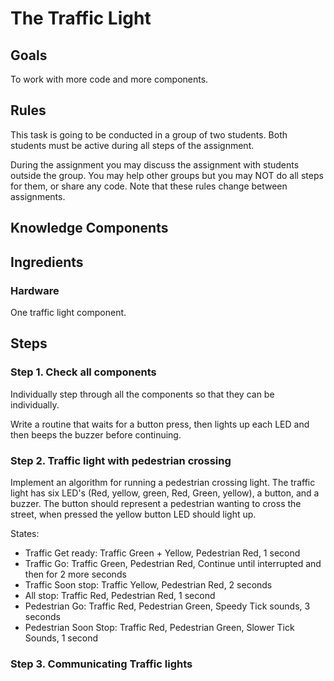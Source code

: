 # The Traffic Light

## Goals
To work with more code and more components.

## Rules

This task is going to be conducted in a group of two students. Both students must be active during all steps of the assignment.

During the assignment you may discuss the assignment with students outside the group. 
You may help other groups but you may NOT do all steps for them, or share any code. Note that these rules change between assignments.

## Knowledge Components


## Ingredients

### Hardware
 One traffic light component.
 
 
 
## Steps


### Step 1. Check all components

Individually step through all the components so that they can be individually. 

Write a routine that waits for a button press, then lights up each LED and then beeps the buzzer before continuing.


### Step 2. Traffic light with pedestrian crossing
Implement an algorithm for running a pedestrian crossing light. The traffic light has six LED's (Red, yellow, green, Red, Green, yellow), a button, and a buzzer. The button should represent a pedestrian wanting to cross the street, when pressed the yellow button LED should light up. 

States:
 * Traffic Get ready: Traffic Green + Yellow, Pedestrian Red, 1 second
 * Traffic Go: Traffic Green, Pedestrian Red, Continue until interrupted and then for 2 more seconds
 * Traffic Soon stop: Traffic Yellow, Pedestrian Red, 2 seconds
 * All stop: Traffic Red, Pedestrian Red, 1 second
 * Pedestrian Go: Traffic Red, Pedestrian Green, Speedy Tick sounds, 3 seconds
 * Pedestrian Soon Stop: Traffic Red, Pedestrian Green, Slower Tick Sounds, 1 second
 
 
 ### Step 3. Communicating Traffic lights
 
 
 
